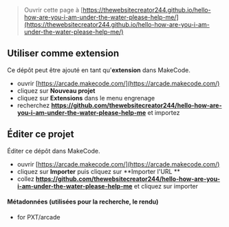  


> Ouvrir cette page à [https://thewebsitecreator244.github.io/hello-how-are-you-i-am-under-the-water-please-help-me/](https://thewebsitecreator244.github.io/hello-how-are-you-i-am-under-the-water-please-help-me/)

## Utiliser comme extension

Ce dépôt peut être ajouté en tant qu'**extension** dans MakeCode.

* ouvrir [https://arcade.makecode.com/](https://arcade.makecode.com/)
* cliquez sur **Nouveau projet**
* cliquez sur **Extensions** dans le menu engrenage
* recherchez **https://github.com/thewebsitecreator244/hello-how-are-you-i-am-under-the-water-please-help-me** et importez

## Éditer ce projet

Éditer ce dépôt dans MakeCode.

* ouvrir [https://arcade.makecode.com/](https://arcade.makecode.com/)
* cliquez sur **Importer** puis cliquez sur **Importer l'URL **
* collez **https://github.com/thewebsitecreator244/hello-how-are-you-i-am-under-the-water-please-help-me** et cliquez sur importer

#### Métadonnées (utilisées pour la recherche, le rendu)

* for PXT/arcade
<script src="https://makecode.com/gh-pages-embed.js"></script><script>makeCodeRender("{{ site.makecode.home_url }}", "{{ site.github.owner_name }}/{{ site.github.repository_name }}");</script>
